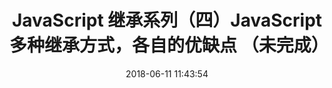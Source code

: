 ---
title: JavaScript 继承系列（四）JavaScript多种继承方式，各自的优缺点 （未完成）
date: 2018-06-11 11:43:54
tags: [JavaScript]
categories: [JavaScript]
description: JavaScript 继承系列（四）JavaScript多种继承方式，各自的优缺点
---